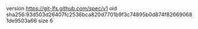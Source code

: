 version https://git-lfs.github.com/spec/v1
oid sha256:93d503d26407fc2536bca820d7701b9f3c74895b0d874f826690681de9503a66
size 6
